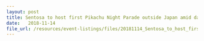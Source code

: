 ```yaml
---
layout: post
title: Sentosa to host first Pikachu Night Parade outside Japan amid dazzling Island Lights 
date:   2018-11-14
file_url: /resources/event-listings/files/20181114_Sentosa_to_host_first_Pikachu_Night_Parade_outside_Japan_amid_dazzling_Island_Lights.pdf
---
```

